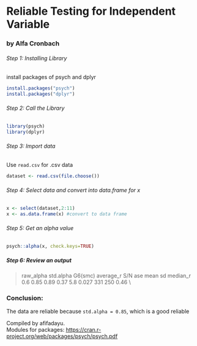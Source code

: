 # Reliable Testing for Independent Variable
### by Alfa Cronbach

###### Step 1: Installing Library
install packages of psych and dplyr
```R
install.packages("psych") 
install.packages("dplyr")
```

###### Step 2: Call the Library
```R
library(psych)
library(dplyr)
```

###### Step 3: Import data
Use `read.csv` for .csv data
```R
dataset <- read.csv(file.choose())
```

###### Step 4: Select data and convert into data.frame for x
```R
x <- select(dataset,2:11)
x <- as.data.frame(x) #convert to data frame
```

###### Step 5: Get an alpha value
```R
psych::alpha(x, check.keys=TRUE)
```

##### Step 6: Review an output
>  raw_alpha std.alpha G6(smc) average_r S/N   ase mean  sd median_r \
>       0.6      0.85    0.89      0.37 5.8 0.027  331 250     0.46 \

### Conclusion: 
The data are reliable because `std.alpha = 0.85`, which is a good reliable

Compiled by afifadayu. \
Modules for packages: https://cran.r-project.org/web/packages/psych/psych.pdf